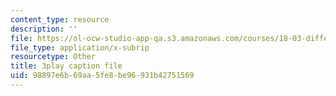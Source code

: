 ```yaml
---
content_type: resource
description: ''
file: https://ol-ocw-studio-app-qa.s3.amazonaws.com/courses/18-03-differential-equations-spring-2010/98897e6b69aa5fe8be96931b42751569_EQJBp6Ym-6A.vtt
file_type: application/x-subrip
resourcetype: Other
title: 3play caption file
uid: 98897e6b-69aa-5fe8-be96-931b42751569
---
```


